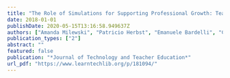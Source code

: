 ```yaml
---
title: "The Role of Simulations for Supporting Professional Growth: Teachers’ Engagement in Virtual Professional Experimentation"
date: 2018-01-01
publishDate: 2020-05-15T13:16:58.949637Z
authors: ["Amanda Milewski", "Patricio Herbst", "Emanuele Bardelli", "Carolyn Hetrick"]
publication_types: ["2"]
abstract: ""
featured: false
publication: "*Journal of Technology and Teacher Education*"
url_pdf: "https://www.learntechlib.org/p/181094/"
---
```


